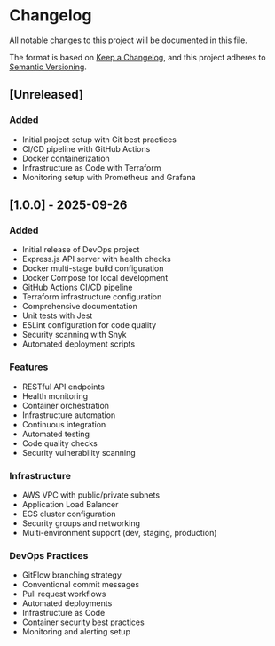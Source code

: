 # Changelog

All notable changes to this project will be documented in this file.

The format is based on [Keep a Changelog](https://keepachangelog.com/en/1.0.0/),
and this project adheres to [Semantic Versioning](https://semver.org/spec/v2.0.0.html).

## [Unreleased]

### Added
- Initial project setup with Git best practices
- CI/CD pipeline with GitHub Actions
- Docker containerization
- Infrastructure as Code with Terraform
- Monitoring setup with Prometheus and Grafana

## [1.0.0] - 2025-09-26

### Added
- Initial release of DevOps project
- Express.js API server with health checks
- Docker multi-stage build configuration
- Docker Compose for local development
- GitHub Actions CI/CD pipeline
- Terraform infrastructure configuration
- Comprehensive documentation
- Unit tests with Jest
- ESLint configuration for code quality
- Security scanning with Snyk
- Automated deployment scripts

### Features
- RESTful API endpoints
- Health monitoring
- Container orchestration
- Infrastructure automation
- Continuous integration
- Automated testing
- Code quality checks
- Security vulnerability scanning

### Infrastructure
- AWS VPC with public/private subnets
- Application Load Balancer
- ECS cluster configuration
- Security groups and networking
- Multi-environment support (dev, staging, production)

### DevOps Practices
- GitFlow branching strategy
- Conventional commit messages
- Pull request workflows
- Automated deployments
- Infrastructure as Code
- Container security best practices
- Monitoring and alerting setup